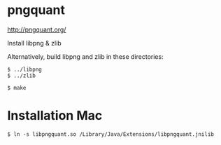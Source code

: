 # pngquant

http://pngquant.org/

Install libpng & zlib

Alternatively, build libpng and zlib in these directories:

	$ ../libpng
	$ ../zlib

	$ make

# Installation Mac
	$ ln -s libpngquant.so /Library/Java/Extensions/libpngquant.jnilib


